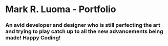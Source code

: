 # Mark R. Luoma - Portfolio
### An avid developer and designer who is still perfecting the art and trying to play catch up to all the new advancements being made! Happy Coding!
